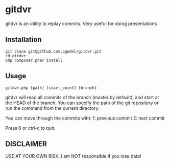gitdvr
======

gitdvr is an utility to replay commits. Very useful for doing presentations

Installation
------------

    git clone git@github.com:pgodel/gitdvr.git
    cd gitdvr
    php composer.phar install


Usage
-----

    gitdvr.php [path] [start_point] [branch]

gitdvr will read all commits of the branch (master by default), and start at the HEAD of the branch.
You can specify the path of the git repository or run the command from the current directory.

You can move through the commits with:
    1: previous commit
    2: next commit

Press 0 or ctrl-c to quit.

DISCLAIMER
----------

USE AT YOUR OWN RISK. I am NOT responsible if you lose data!